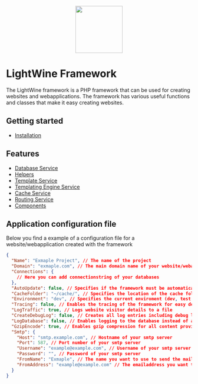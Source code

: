 <p align="center" >
  <img src="https://www.sibra-soft.nl/images/light_wine_logo.png" style="width:128px;" />
</p>

# LightWine Framework
The LightWine framework is a PHP framework that can be used for creating websites and webapplications. The framework has various useful functions and classes that make it easy creating websites.

## Getting started
* [Installation](https://github.com/Sibra-Soft/light-wine-framework/wiki)

## Features
* [Database Service](https://github.com/Sibra-Soft/LightWineFramework/wiki/Database-Service)
* [Helpers](https://github.com/Sibra-Soft/LightWineFramework/wiki/Helpers)
* [Template Service](https://github.com/Sibra-Soft/LightWineFramework/wiki/Template-Service)
* [Templating Engine Service](https://github.com/Sibra-Soft/LightWineFramework/wiki/Templating-Engine-Service)
* [Cache Service](https://github.com/Sibra-Soft/LightWineFramework/wiki/Cache-Service)
* [Routing Service](https://github.com/Sibra-Soft/LightWineFramework/wiki/Routing-Service)
* [Components](https://github.com/Sibra-Soft/LightWineFramework/wiki/Components)

## Application configuration file
Below you find a example of a configuration file for a website/webapplication created with the framework

```json 
{
  "Name": "Exmaple Project", // The name of the project
  "Domain": "exmaple.com", // The main domain name of your website/webapplication,
  "Connections": {
    // Here you can add connectionstring of your databases
  },
  "AutoUpdate": false, // Specifies if the framework must be automatically updated
  "CacheFolder": "~/cache/", // Specifies the location of the cache folder
  "Environment": "dev", // Specifies the current enviroment (dev, test or live)
  "Tracing": false, // Enables the tracing of the framework for easy debugging
  "LogTraffic": true, // Logs website visitor details to a file
  "CreateDebugLog": false, // Creates all log entries including debug log entries
  "LogDatabase": false, // Enables logging to the database instead of a file
  "GzipEncode": true, // Enables gzip compression for all content provided by the framework
  "Smtp": {
    "Host": "smtp.example.com", // Hostname of your smtp server
    "Port": 587, // Port number of your smtp server
    "Username": "example@example.com", // Username of your smtp server
    "Password": "", // Password of your smtp server
    "FromName": "Exmaple", // The name you want to use to send the mail
    "FromAddress": "example@example.com" // The emailaddress you want to use to send the mail
  }
}
```
